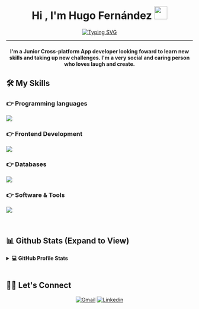 
<h1 align="center">Hi , I'm Hugo Fernández <img src="https://media.giphy.com/media/hvRJCLFzcasrR4ia7z/giphy.gif" width="35"></h1>
<p align="center">
  <a href="https://git.io/typing-svg"><img src="https://readme-typing-svg.herokuapp.com?font=Fira+Code&pause=1000&center=true&width=500&lines=Full+Stack+Junior+Developer" alt="Typing SVG" /></a>
</p>
<hr/>
<h4 align="center">I'm a Junior Cross-platform App developer looking foward to learn new skills and taking up new challenges. I'm a very social and caring person who loves laugh and create.</h4>

## 🛠️ My Skills

### 👉 Programming languages

<p align="left"> 
    <a href="https://skillicons.dev">
    <img src="https://skillicons.dev/icons?i=java,spring,dotnet,py,fastapi" />
  </a>
</p>

### 👉 Frontend Development
<p align="left"> 
 <p align="left"> 
    <a href="https://skillicons.dev">
    <img src="https://skillicons.dev/icons?i=react,html,css,angular" />
  </a>
</p>
</p>

### 👉 Databases
<p align="left"> 
    <a href="https://skillicons.dev">
    <img src="https://skillicons.dev/icons?i=mongodb,postgres,mysql" />
  </a>
</p>


 ### 👉 Software & Tools
<p align="left"> 
    <a href="https://skillicons.dev">
    <img src="https://skillicons.dev/icons?i=vscode,visualstudio,pycharm,postman" />
  </a>
</p>

<br/>

## 📊 Github Stats (Expand to View) 


<details> 
  <summary><b>💻 GitHub Profile Stats</b></summary>
  <br/>
  <p align="center">
    <a href="https://github.com/anuraghazra/github-readme-stats"><img alt="Hugo's Github Stats" src="https://github-readme-stats.vercel.app/api?username=HugoFdezTbres&show_icons=true&count_private=true&theme=algolia" height="192px"/></a>
<br/>
  &nbsp;
	  <img src="https://github-readme-stats.vercel.app/api/top-langs?username=HugoFdezTbres&show_icons=true&locale=en&layout=compact&theme=algolia" alt="HugoFdezTbres" height="192px"/>
  <br/>
  </p>
</details>

<br/>

## 🙋‍♀️ Let's Connect
<p align="center">
	<a href="mailto:candida.hfernandeztabares@gmail.com"><img src="https://skillicons.dev/icons?i=gmail" alt="Gmail"/></a>
	<a href="www.linkedin.com/in/hugo-fernández-a11244332"><img src="https://skillicons.dev/icons?i=linkedin" alt="Linkedin"/></a>	
</p>
